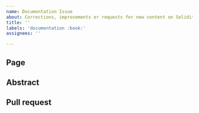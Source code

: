 ```yaml
---
name: Documentation Issue
about: Corrections, improvements or requests for new content on Solidity's documentation.
title: ''
labels: 'documentation :book:'
assignees: ''

---
```


## Page

<!--Please link directly to the page which you think has a problem.-->

## Abstract

<!--Please describe in detail what is wrong.-->

## Pull request

<!--Please link to your pull request which resolves this issue.-->
